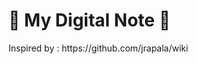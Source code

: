 <p align="center">
    <h1>📓 My Digital Note 📓</h1>
</p>
Inspired by : https://github.com/jrapala/wiki
